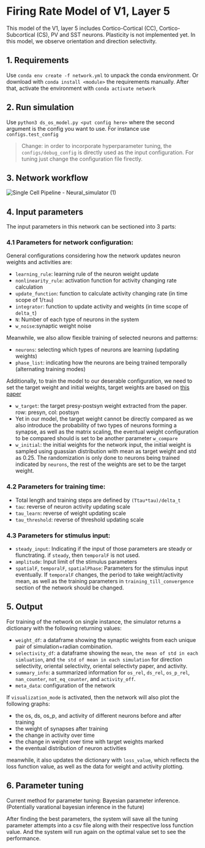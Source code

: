 # Firing Rate Model of V1, Layer 5

This model of the V1, layer 5 includes Cortico-Cortical (CC), Cortico-Subcortical (CS), PV and SST neurons. Plasticity is not implemented yet. In this model, we observe orientation and direction selectivity.

## 1. Requirements

Use ```conda env create -f network.yml``` to unpack the conda environment. Or download with ```conda install <module>``` the requirements manually. After that, activate the environment with ```conda activate network```

## 2. Run simulation

Use ```python3 ds_os_model.py <put config here>``` where the second argument is the config you want to use. For instance use ```configs.test_config```

> Change: in order to incorporate hyperparameter tuning, the ```configs/debug_config``` is directly used as the input configuration. For tuning just change the configuration file firectly.

## 3. Network workflow

![Single Cell Pipeline - Neural_simulator (1)](https://user-images.githubusercontent.com/91852421/218684130-195fa012-8aea-460b-b415-6dc482c2d25a.png)


## 4. Input parameters

The input parameters in this network can be sectioned into 3 parts:

### 4.1 Parameters for network configuration:

General configurations considering how the network updates neuron weights and activities are:

* ```learning_rule```: learning rule of the neuron weight update
* ```nonlinearity_rule```: activation function for activity changing rate calculation
* ```update_function```: function to calculate activity changing rate (in time scope of 1/```tau```)
* ```integrator```: function to update activity and weights (in time scope of ```delta_t```)
* ```N```: Number of each type of neurons in the system
* ```w_noise```:synaptic weight noise

Meanwhile, we also allow flexible training of selected neurons and patterns:

* ```neurons```: selecting which types of neurons are learning (updating weights)
* ```phase_list```: indicating how the neurons are being trained temporally (alternating training modes)

Additionally, to train the model to our deserable configuration, we need to set the target weight and initial weights, target weights are based on [this paper](https://www.science.org/doi/epdf/10.1126/science.abj5861)

* ```w_target```: the target presy-postsyn weight extracted from the paper. row: presyn, col: postsyn
* Yet in our model, the target weight cannot be directly compared as we also introduce the probability of two types of neurons forming a synapse, as well as the matrix scaling, the eventual weight configuration to be compared should is set to be another parameter ```w_compare```
* ```w_initial```: the initial weights for the network input, the initial weight is sampled using guassian distribution with mean as target weight and std as  0.25. The randomization is only done to neurons being trained indicated by ```neurons```, the rest of the weights are set to be the target weight. 

### 4.2 Parameters for training time:

* Total length and training steps are defined by ```(Ttau*tau)/delta_t```
* ```tau```: reverse of neuron activity updating scale 
* ```tau_learn```: reverse of weight updating scale
* ```tau_threshold```: reverse of threshold updating scale

### 4.3 Parameters for stimulus input:

* ```steady_input```: Indicating if the input of those parameters are steady or flunctrating. if ```steady```, then ```temporalF``` is not used.
* ```amplitude```: Input limit of the stimulus parameters
* ```spatialF```, ```temporalF```, ```spatialPhase```: Parameters for the stimulus input eventually. If ```temporalF``` changes, the period to take weight/activity mean, as well as the training parameters in ```training_till_convergence``` section of the network should be changed.


## 5. Output

For training of the network on single instance, the simulator returns a dictionary with the following returning values:

* ```weight_df```: a dataframe showing the synaptic weights from each unique pair of simulation+radian combination. 
* ```selectivity_df```: a dataframe showing the ```mean```, ```the mean of std in each simluation```, and ```the std of mean in each simulation``` for direction selectivity, oriental selectivity, oriental selectivty paper, and activity.
* ```summary_info```: a summarized information for  ```os_rel```, ```ds_rel```, ```os_p_rel```, ```nan_counter```, ```not_eq_counter```, and ```activity_off```. 
* ```meta_data```: configuration of the network

If ```visualization_mode``` is activated, then the network will also plot the following graphs:

* the os, ds, os_p, and activity of different neurons before and after training
* the weight of synapses after training
* the change in activity over time 
* the change in weight over time with target weights marked
* the eventual distribution of neuron activities

meanwhile, it also updates the dictionary with ```loss_value```, which reflects the loss function value, as well as the data for weight and activity plotting. 


## 6. Parameter tuning 

Current method for parameter tuning: Bayesian parameter inference. (Potentially varational bayesian inference in the future) 

After finding the best parameters, the system will save all the tuning parameter attempts into a csv file along with their respective loss function value. And the system will run again on the optimal value set to see the performance.

